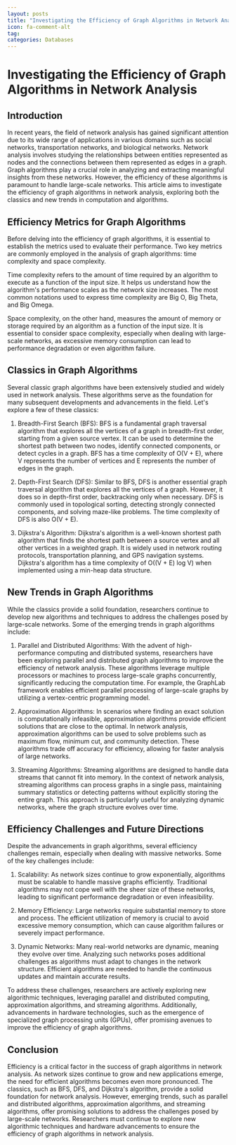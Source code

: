 ```yaml
---
layout: posts
title: "Investigating the Efficiency of Graph Algorithms in Network Analysis"
icon: fa-comment-alt
tag:      
categories: Databases
---
```



# Investigating the Efficiency of Graph Algorithms in Network Analysis

## Introduction

In recent years, the field of network analysis has gained significant attention due to its wide range of applications in various domains such as social networks, transportation networks, and biological networks. Network analysis involves studying the relationships between entities represented as nodes and the connections between them represented as edges in a graph. Graph algorithms play a crucial role in analyzing and extracting meaningful insights from these networks. However, the efficiency of these algorithms is paramount to handle large-scale networks. This article aims to investigate the efficiency of graph algorithms in network analysis, exploring both the classics and new trends in computation and algorithms.

## Efficiency Metrics for Graph Algorithms

Before delving into the efficiency of graph algorithms, it is essential to establish the metrics used to evaluate their performance. Two key metrics are commonly employed in the analysis of graph algorithms: time complexity and space complexity.

Time complexity refers to the amount of time required by an algorithm to execute as a function of the input size. It helps us understand how the algorithm's performance scales as the network size increases. The most common notations used to express time complexity are Big O, Big Theta, and Big Omega.

Space complexity, on the other hand, measures the amount of memory or storage required by an algorithm as a function of the input size. It is essential to consider space complexity, especially when dealing with large-scale networks, as excessive memory consumption can lead to performance degradation or even algorithm failure.

## Classics in Graph Algorithms

Several classic graph algorithms have been extensively studied and widely used in network analysis. These algorithms serve as the foundation for many subsequent developments and advancements in the field. Let's explore a few of these classics:

1. Breadth-First Search (BFS): BFS is a fundamental graph traversal algorithm that explores all the vertices of a graph in breadth-first order, starting from a given source vertex. It can be used to determine the shortest path between two nodes, identify connected components, or detect cycles in a graph. BFS has a time complexity of O(V + E), where V represents the number of vertices and E represents the number of edges in the graph.

2. Depth-First Search (DFS): Similar to BFS, DFS is another essential graph traversal algorithm that explores all the vertices of a graph. However, it does so in depth-first order, backtracking only when necessary. DFS is commonly used in topological sorting, detecting strongly connected components, and solving maze-like problems. The time complexity of DFS is also O(V + E).

3. Dijkstra's Algorithm: Dijkstra's algorithm is a well-known shortest path algorithm that finds the shortest path between a source vertex and all other vertices in a weighted graph. It is widely used in network routing protocols, transportation planning, and GPS navigation systems. Dijkstra's algorithm has a time complexity of O((V + E) log V) when implemented using a min-heap data structure.

## New Trends in Graph Algorithms

While the classics provide a solid foundation, researchers continue to develop new algorithms and techniques to address the challenges posed by large-scale networks. Some of the emerging trends in graph algorithms include:

1. Parallel and Distributed Algorithms: With the advent of high-performance computing and distributed systems, researchers have been exploring parallel and distributed graph algorithms to improve the efficiency of network analysis. These algorithms leverage multiple processors or machines to process large-scale graphs concurrently, significantly reducing the computation time. For example, the GraphLab framework enables efficient parallel processing of large-scale graphs by utilizing a vertex-centric programming model.

2. Approximation Algorithms: In scenarios where finding an exact solution is computationally infeasible, approximation algorithms provide efficient solutions that are close to the optimal. In network analysis, approximation algorithms can be used to solve problems such as maximum flow, minimum cut, and community detection. These algorithms trade off accuracy for efficiency, allowing for faster analysis of large networks.

3. Streaming Algorithms: Streaming algorithms are designed to handle data streams that cannot fit into memory. In the context of network analysis, streaming algorithms can process graphs in a single pass, maintaining summary statistics or detecting patterns without explicitly storing the entire graph. This approach is particularly useful for analyzing dynamic networks, where the graph structure evolves over time.

## Efficiency Challenges and Future Directions

Despite the advancements in graph algorithms, several efficiency challenges remain, especially when dealing with massive networks. Some of the key challenges include:

1. Scalability: As network sizes continue to grow exponentially, algorithms must be scalable to handle massive graphs efficiently. Traditional algorithms may not cope well with the sheer size of these networks, leading to significant performance degradation or even infeasibility.

2. Memory Efficiency: Large networks require substantial memory to store and process. The efficient utilization of memory is crucial to avoid excessive memory consumption, which can cause algorithm failures or severely impact performance.

3. Dynamic Networks: Many real-world networks are dynamic, meaning they evolve over time. Analyzing such networks poses additional challenges as algorithms must adapt to changes in the network structure. Efficient algorithms are needed to handle the continuous updates and maintain accurate results.

To address these challenges, researchers are actively exploring new algorithmic techniques, leveraging parallel and distributed computing, approximation algorithms, and streaming algorithms. Additionally, advancements in hardware technologies, such as the emergence of specialized graph processing units (GPUs), offer promising avenues to improve the efficiency of graph algorithms.

## Conclusion

Efficiency is a critical factor in the success of graph algorithms in network analysis. As network sizes continue to grow and new applications emerge, the need for efficient algorithms becomes even more pronounced. The classics, such as BFS, DFS, and Dijkstra's algorithm, provide a solid foundation for network analysis. However, emerging trends, such as parallel and distributed algorithms, approximation algorithms, and streaming algorithms, offer promising solutions to address the challenges posed by large-scale networks. Researchers must continue to explore new algorithmic techniques and hardware advancements to ensure the efficiency of graph algorithms in network analysis.